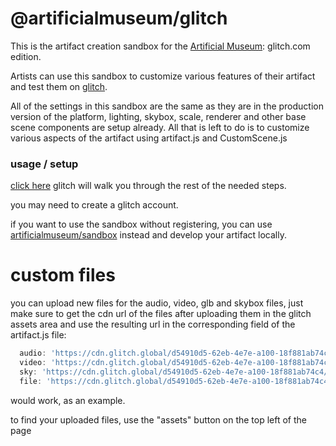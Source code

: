 # @artificialmuseum/glitch

This is the artifact creation sandbox for the [Artificial Museum](https://artificialmuseum.com): glitch.com edition.

Artists can use this sandbox to customize various features of their artifact and test them on [glitch](https://glitch.com).

All of the settings in this sandbox are the same as they are in the production version of the platform,
lighting, skybox, scale, renderer and other base scene components are setup already.
All that is left to do is to customize various aspects of the artifact using artifact.js and CustomScene.js

### usage / setup

[click here](https://glitch.com/edit/#!/remix/armsandbox)
glitch will walk you through the rest of the needed steps.

you may need to create a glitch account.

if you want to use the sandbox without registering, you can use [artificialmuseum/sandbox](https://github.com/artificialmuseum/sandbox/) instead and develop your artifact locally.

# custom files

you can upload new files for the audio, video, glb and skybox files,
just make sure to get the cdn url of the files after uploading them in the glitch assets area
and use the resulting url in the corresponding field of the artifact.js file:

```js
  audio: 'https://cdn.glitch.global/d54910d5-62eb-4e7e-a100-18f881ab74c4/artifact.mp3?v=1678893678952',
  video: 'https://cdn.glitch.global/d54910d5-62eb-4e7e-a100-18f881ab74c4/artifact.mp4?v=1678893692297',
  sky: 'https://cdn.glitch.global/d54910d5-62eb-4e7e-a100-18f881ab74c4/default.jpg?v=1678892582446',
  file: 'https://cdn.glitch.global/d54910d5-62eb-4e7e-a100-18f881ab74c4/cube.glb?v=1679256200503',
```

would work, as an example.

to find your uploaded files, use the "assets" button on the top left of the page
